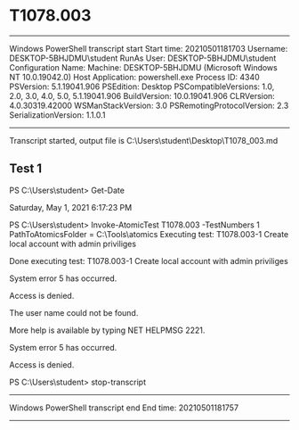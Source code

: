 ﻿# T1078.003

**********************
Windows PowerShell transcript start
Start time: 20210501181703
Username: DESKTOP-5BHJDMU\student
RunAs User: DESKTOP-5BHJDMU\student
Configuration Name: 
Machine: DESKTOP-5BHJDMU (Microsoft Windows NT 10.0.19042.0)
Host Application: powershell.exe
Process ID: 4340
PSVersion: 5.1.19041.906
PSEdition: Desktop
PSCompatibleVersions: 1.0, 2.0, 3.0, 4.0, 5.0, 5.1.19041.906
BuildVersion: 10.0.19041.906
CLRVersion: 4.0.30319.42000
WSManStackVersion: 3.0
PSRemotingProtocolVersion: 2.3
SerializationVersion: 1.1.0.1
**********************
Transcript started, output file is C:\Users\student\Desktop\T1078_003.md

## Test 1

PS C:\Users\student> Get-Date

Saturday, May 1, 2021 6:17:23 PM


PS C:\Users\student> Invoke-AtomicTest T1078.003 -TestNumbers 1
PathToAtomicsFolder = C:\Tools\atomics
Executing test:
T1078.003-1 Create local account with admin priviliges

Done executing test:
T1078.003-1 Create local account with admin priviliges

System error 5 has occurred.

Access is denied.

The user name could not be found.

More help is available by typing NET HELPMSG 2221.

System error 5 has occurred.

Access is denied.

PS C:\Users\student> stop-transcript
**********************
Windows PowerShell transcript end
End time: 20210501181757
**********************
